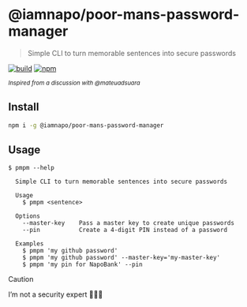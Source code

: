# @iamnapo/poor-mans-password-manager

> Simple CLI to turn memorable sentences into secure passwords

[![build](https://badges.iamnapo.me/ci/iamnapo/poor-mans-password-manager)](https://github.com/iamnapo/poor-mans-password-manager/actions) [![npm](https://badges.iamnapo.me/npm/@iamnapo/poor-mans-password-manager)](https://www.npmjs.com/package/@iamnapo/poor-mans-password-manager)

<sup><em>Inspired from a discussion with @mateuadsuara</em></sup>

## Install

```sh
npm i -g @iamnapo/poor-mans-password-manager
```

## Usage

```console
$ pmpm --help

  Simple CLI to turn memorable sentences into secure passwords

  Usage
    $ pmpm <sentence>

  Options
    --master-key    Pass a master key to create unique passwords
    --pin           Create a 4-digit PIN instead of a password

  Examples
    $ pmpm 'my github password'
    $ pmpm 'my github password' --master-key='my-master-key'
    $ pmpm 'my pin for NapoBank' --pin
```

> [!CAUTION]
> I’m not a security expert 🤷🏼‍♂️
